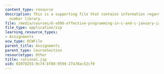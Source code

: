 ```yaml
---
content_type: resource
description: This is a supporting file that contains information regarding rational
  number library.
file: /media/courses/6-s096-effective-programming-in-c-and-c-january-iap-2014/820782559c74bf80959427a78ac52cf0_rational.zip
file_type: application/zip
learning_resource_types:
- Assignments
ocw_type: OCWFile
parent_title: Assignments
parent_type: CourseSection
resourcetype: Other
title: rational.zip
uid: 82078255-9c74-bf80-9594-27a78ac52cf0
---
```


